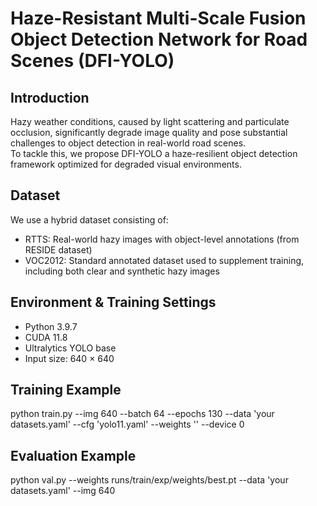 # Haze-Resistant Multi-Scale Fusion Object Detection Network for Road Scenes (DFI-YOLO)

## Introduction
Hazy weather conditions, caused by light scattering and particulate occlusion, significantly degrade image quality and pose substantial challenges to object detection in real-world road scenes.  
To tackle this, we propose DFI-YOLO a haze-resilient object detection framework optimized for degraded visual environments.

## Dataset
We use a hybrid dataset consisting of:
- RTTS: Real-world hazy images with object-level annotations (from RESIDE dataset)
- VOC2012: Standard annotated dataset used to supplement training, including both clear and synthetic hazy images 

## Environment & Training Settings
- Python 3.9.7 
- CUDA 11.8 
- Ultralytics YOLO base
- Input size: 640 × 640 

## Training Example
python train.py --img 640 --batch 64 --epochs 130 --data 'your datasets.yaml' --cfg 'yolo11.yaml' --weights '' --device 0
## Evaluation Example
python val.py --weights runs/train/exp/weights/best.pt --data 'your datasets.yaml' --img 640
